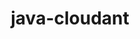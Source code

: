 ---
layout: default
title: java-cloudant
name: java-cloudant
fullname: cloudant/java-cloudant
description: A Java client for Cloudant
watchers: 28
stars: 28
forks: 30
languages: 
  - Java
  - HTML
  - JavaScript

tech: 
  - Cloudant

level: Intermediate
giturl: https://github.com/cloudant/java-cloudant
---